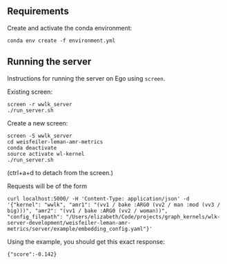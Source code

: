 ## Requirements

Create and activate the conda environment:

```
conda env create -f environment.yml
```

## Running the server

Instructions for running the server on Ego using `screen`.

Existing screen:

```
screen -r wwlk_server
./run_server.sh
```

Create a new screen:

```
screen -S wwlk_server
cd weisfeiler-leman-amr-metrics
conda deactivate
source activate wl-kernel
./run_server.sh
```

(ctrl+a+d to detach from the screen.)

Requests will be of the form

```
curl localhost:5000/ -H 'Content-Type: application/json' -d '{"kernel": "wwlk", "amr1": "(vv1 / bake :ARG0 (vv2 / man :mod (vv3 / big)))", "amr2": "(vv1 / bake :ARG0 (vv2 / woman))", "config_filepath": "/Users/elizabeth/Code/projects/graph_kernels/wlk-server-development/weisfeiler-leman-amr-metrics/server/example/embedding_config.yaml"}'
```

Using the example, you should get this exact response:

```
{"score":-0.142}
```

